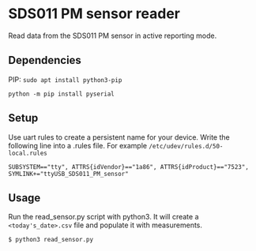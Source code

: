 # SDS011 PM sensor reader

Read data from the SDS011 PM sensor in active reporting mode.

## Dependencies

PIP:
`sudo apt install python3-pip`

`python -m pip install pyserial`


## Setup

Use uart rules to create a persistent name for your device. Write the following line into a .rules file. For example `/etc/udev/rules.d/50-local.rules`

    SUBSYSTEM=="tty", ATTRS{idVendor}=="1a86", ATTRS{idProduct}=="7523", SYMLINK+="ttyUSB_SDS011_PM_sensor"

## Usage

Run the read\_sensor.py script with python3. It will create a `<today's_date>.csv` file and populate it with measurements.

    $ python3 read_sensor.py
